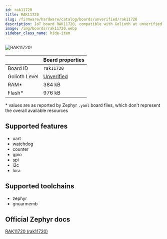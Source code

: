 ```yaml
---
id: rak11720
title: RAK11720
slug: /firmware/hardware/catalog/boards/unverified/rak11720
description: IoT board RAK11720, compatible with Golioth at unverified level.
image: /img/boards/rak11720.webp
sidebar_class_name: hide-item
---
```


[//]: # (This is an auto-generated file, do not edit! Changes to it will be lost upon re-generation)

![RAK11720!](/img/boards/rak11720.webp "RAK11720")

|                | Board properties     |
| -------------  | -------------------- |
| Board ID       | `rak11720` |
| Golioth Level  | [Unverified](/firmware/hardware#unverified-boards) |
| RAM*           | 384 kB |
| Flash*         | 976 kB |

\* values are as reported by Zephyr `.yaml` board files, which don't represent the overall available resources



## Supported features

* uart
* watchdog
* counter
* gpio
* spi
* i2c
* lora

## Supported toolchains

* zephyr
* gnuarmemb

## Official Zephyr docs

[RAK11720 (rak11720)](https://docs.zephyrproject.org/latest/boards/rak/rak11720/doc/index.html)
